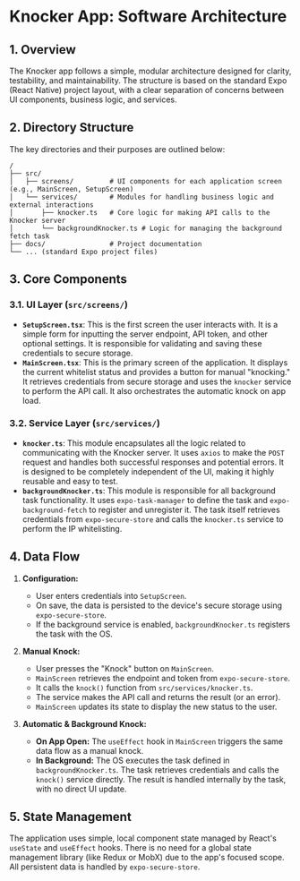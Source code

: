 # Knocker App: Software Architecture

## 1. Overview

The Knocker app follows a simple, modular architecture designed for clarity, testability, and maintainability. The structure is based on the standard Expo (React Native) project layout, with a clear separation of concerns between UI components, business logic, and services.

## 2. Directory Structure

The key directories and their purposes are outlined below:

```
/
├── src/
│   ├── screens/         # UI components for each application screen (e.g., MainScreen, SetupScreen)
│   └── services/        # Modules for handling business logic and external interactions
│       ├── knocker.ts   # Core logic for making API calls to the Knocker server
│       └── backgroundKnocker.ts # Logic for managing the background fetch task
├── docs/                # Project documentation
└── ... (standard Expo project files)
```

## 3. Core Components

### 3.1. UI Layer (`src/screens/`)

-   **`SetupScreen.tsx`**: This is the first screen the user interacts with. It is a simple form for inputting the server endpoint, API token, and other optional settings. It is responsible for validating and saving these credentials to secure storage.
-   **`MainScreen.tsx`**: This is the primary screen of the application. It displays the current whitelist status and provides a button for manual "knocking." It retrieves credentials from secure storage and uses the `knocker` service to perform the API call. It also orchestrates the automatic knock on app load.

### 3.2. Service Layer (`src/services/`)

-   **`knocker.ts`**: This module encapsulates all the logic related to communicating with the Knocker server. It uses `axios` to make the `POST` request and handles both successful responses and potential errors. It is designed to be completely independent of the UI, making it highly reusable and easy to test.
-   **`backgroundKnocker.ts`**: This module is responsible for all background task functionality. It uses `expo-task-manager` to define the task and `expo-background-fetch` to register and unregister it. The task itself retrieves credentials from `expo-secure-store` and calls the `knocker.ts` service to perform the IP whitelisting.

## 4. Data Flow

1.  **Configuration:**
    -   User enters credentials into `SetupScreen`.
    -   On save, the data is persisted to the device's secure storage using `expo-secure-store`.
    -   If the background service is enabled, `backgroundKnocker.ts` registers the task with the OS.

2.  **Manual Knock:**
    -   User presses the "Knock" button on `MainScreen`.
    -   `MainScreen` retrieves the endpoint and token from `expo-secure-store`.
    -   It calls the `knock()` function from `src/services/knocker.ts`.
    -   The service makes the API call and returns the result (or an error).
    -   `MainScreen` updates its state to display the new status to the user.

3.  **Automatic & Background Knock:**
    -   **On App Open:** The `useEffect` hook in `MainScreen` triggers the same data flow as a manual knock.
    -   **In Background:** The OS executes the task defined in `backgroundKnocker.ts`. The task retrieves credentials and calls the `knock()` service directly. The result is handled internally by the task, with no direct UI update.

## 5. State Management

The application uses simple, local component state managed by React's `useState` and `useEffect` hooks. There is no need for a global state management library (like Redux or MobX) due to the app's focused scope. All persistent data is handled by `expo-secure-store`.